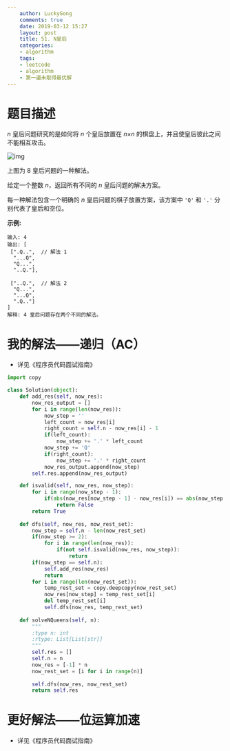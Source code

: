 ```yaml
---
    author: LuckyGong
    comments: true
    date: 2019-03-12 15:27
    layout: post
    title: 51. N皇后
    categories:
    - algorithm
    tags:
    - leetcode
    - algorithm
    - 第一遍未取得最优解
---
```


# 题目描述

*n* 皇后问题研究的是如何将 *n* 个皇后放置在 *n*×*n* 的棋盘上，并且使皇后彼此之间不能相互攻击。

![img](https://assets.leetcode-cn.com/aliyun-lc-upload/uploads/2018/10/12/8-queens.png)

上图为 8 皇后问题的一种解法。

给定一个整数 *n*，返回所有不同的 *n* 皇后问题的解决方案。

每一种解法包含一个明确的 *n* 皇后问题的棋子放置方案，该方案中 `'Q'` 和 `'.'` 分别代表了皇后和空位。

**示例:**

```
输入: 4
输出: [
 [".Q..",  // 解法 1
  "...Q",
  "Q...",
  "..Q."],

 ["..Q.",  // 解法 2
  "Q...",
  "...Q",
  ".Q.."]
]
解释: 4 皇后问题存在两个不同的解法。
```


  

# 我的解法——递归（AC）

- 详见《程序员代码面试指南》

```python
import copy

class Solution(object):
    def add_res(self, now_res):
        now_res_output = []
        for i in range(len(now_res)):
            now_step = ''
            left_count = now_res[i]
            right_count = self.n - now_res[i] - 1
            if(left_count):
                now_step += '.' * left_count
            now_step += 'Q'
            if(right_count):
                now_step += '.' * right_count
            now_res_output.append(now_step)
        self.res.append(now_res_output)

    def isvalid(self, now_res, now_step):
        for i in range(now_step - 1):
            if(abs(now_res[now_step - 1] - now_res[i]) == abs(now_step - 1 - i)):
                return False
        return True
    
    def dfs(self, now_res, now_rest_set):
        now_step = self.n - len(now_rest_set)
        if(now_step >= 2):
            for i in range(len(now_res)):
                if(not self.isvalid(now_res, now_step)):
                    return
        if(now_step == self.n):
            self.add_res(now_res)
            return
        for i in range(len(now_rest_set)):
            temp_rest_set = copy.deepcopy(now_rest_set)
            now_res[now_step] = temp_rest_set[i]
            del temp_rest_set[i]
            self.dfs(now_res, temp_rest_set)
            
    def solveNQueens(self, n):
        """
        :type n: int
        :rtype: List[List[str]]
        """
        self.res = []
        self.n = n
        now_res = [-1] * n
        now_rest_set = [i for i in range(n)]
        
        self.dfs(now_res, now_rest_set)
        return self.res
```

# 更好解法——位运算加速

- 详见《程序员代码面试指南》